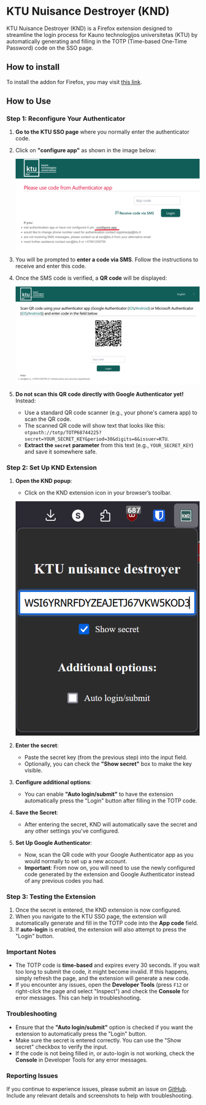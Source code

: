 # KTU Nuisance Destroyer (KND)

KTU Nuisance Destroyer (KND) is a Firefox extension designed to streamline the login process for Kauno technologijos universitetas (KTU) by automatically generating and filling in the TOTP (Time-based One-Time Password) code on the SSO page.

## How to install
To install the addon for Firefox, you may visit [this link](https://addons.mozilla.org/firefox/downloads/file/4382939/db7b8a60751645de9c88-1.1.xpi).

## How to Use

### Step 1: Reconfigure Your Authenticator
1. **Go to the KTU SSO page** where you normally enter the authenticator code.
2. Click on **"configure app"** as shown in the image below:
   
   ![Configure App](./images/configure-app.png)

3. You will be prompted to **enter a code via SMS**. Follow the instructions to receive and enter this code.
4. Once the SMS code is verified, a **QR code** will be displayed:
   
   ![QR Code](./images/qr-code.png)

5. **Do not scan this QR code directly with Google Authenticator yet!** Instead:
   - Use a standard QR code scanner (e.g., your phone's camera app) to scan the QR code.
   - The scanned QR code will show text that looks like this: `otpauth://totp/TOTP68744225?secret=YOUR_SECRET_KEY&period=30&digits=6&issuer=KTU`.
   - **Extract the `secret` parameter** from this text (e.g., `YOUR_SECRET_KEY`) and save it somewhere safe.

### Step 2: Set Up KND Extension
1. **Open the KND popup**:
   - Click on the KND extension icon in your browser’s toolbar.
   
   ![KND Popup](./images/knd-popup.png)

2. **Enter the secret**:
   - Paste the secret key (from the previous step) into the input field.
   - Optionally, you can check the **"Show secret"** box to make the key visible.

3. **Configure additional options**:
   - You can enable **"Auto login/submit"** to have the extension automatically press the "Login" button after filling in the TOTP code.

4. **Save the Secret**:
   - After entering the secret, KND will automatically save the secret and any other settings you've configured.

5. **Set Up Google Authenticator**:
   - Now, scan the QR code with your Google Authenticator app as you would normally to set up a new account.
   - **Important**: From now on, you will need to use the newly configured code generated by the extension and Google Authenticator instead of any previous codes you had.

### Step 3: Testing the Extension
1. Once the secret is entered, the KND extension is now configured.
2. When you navigate to the KTU SSO page, the extension will automatically generate and fill in the TOTP code into the **App code** field.
3. If **auto-login** is enabled, the extension will also attempt to press the "Login" button.

### Important Notes
- The TOTP code is **time-based** and expires every 30 seconds. If you wait too long to submit the code, it might become invalid. If this happens, simply refresh the page, and the extension will generate a new code.
- If you encounter any issues, open the **Developer Tools** (press `F12` or right-click the page and select "Inspect") and check the **Console** for error messages. This can help in troubleshooting.

### Troubleshooting
- Ensure that the **"Auto login/submit"** option is checked if you want the extension to automatically press the "Login" button.
- Make sure the secret is entered correctly. You can use the "Show secret" checkbox to verify the input.
- If the code is not being filled in, or auto-login is not working, check the **Console** in Developer Tools for any error messages.

### Reporting Issues
If you continue to experience issues, please submit an issue on [GitHub](https://github.com/mostghoste/KTUnuisancedestroyer). Include any relevant details and screenshots to help with troubleshooting.
